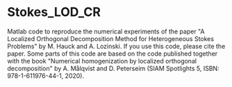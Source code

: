 # Stokes_LOD_CR
Matlab code to reproduce the numerical experiments of the paper "A Localized Orthogonal Decomposition Method for Heterogeneous Stokes Problems" by M. Hauck and A. Lozinski. If you use this code, please cite the paper. Some parts of this code are based on the code published together with the book "Numerical homogenization by localized orthogonal decomposition" by A. Målqvist and D. Peterseim (SIAM Spotlights 5, ISBN: 978-1-611976-44-1, 2020).
